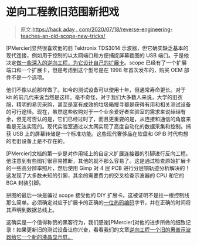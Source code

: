 # 逆向工程教旧范围新把戏

> 原文:[https://hack aday . com/2020/07/18/reverse-engineering-teaches-an-old-scope-new-tricks/](https://hackaday.com/2020/07/18/reverse-engineering-teaches-an-old-scope-new-tricks/)

[PMercier]显然很喜欢他的旧 Tektronix TDS3014 示波器，但它确实缺乏基本的现代连接，例如用于控制的以太网端口和方便捕捉屏幕截图的 USB 端口。于是他决定[做一些深入的逆向工程，为它设计自己的扩展卡](https://hackaday.io/project/172242-extension-card-for-tds3000-scopes)。scope 已经有了一个扩展端口和一个扩展卡，但是考虑到这个型号是在 1998 年首次发布的，购买 OEM 部件不是一个选项。

他们不像以前那样做了。如今的测试设备可以使用十年，但通常寿命更长。对于 kit 的前几代来说当然是这样。毫不奇怪，对于我们大多数人来说，大学的旧衣服，精明的易贝采购，甚至是富有成效的垃圾箱搜寻都是获得有用和相关测试设备的可行途径。现在，虽然这些收购对于一个业余爱好者实验室的需求来说绰绰有余，但无可否认的是，它们已经过时了，而且更重要的是，从连接和通信的角度来看是无法实现的。现代实验室通过以太网实现了高度自动化的数据采集和控制。捕获 USB 上的屏幕转储是一个标准功能。这些现代奢侈品在软盘和 GPIB 时代构想的老旧设备上是不存在的。

[PMercier]文档的第一步是对作用域上的自定义扩展连接器的引脚进行反向工程。他注意到有些图钉很容易推断，其他的就不那么容易了。这是通过检查原始扩展卡的一些高分辨率照片，然后使用 Gimp 对 4 层 PCB 进行分层铜轨迹分析解决的！这发现了大多数未知的引脚，其余的需要费力的交叉检查示波器的 CPU 和它的 BGA 封装引脚。

拼图的最后一块是骗过 scope 接受他的 DIY 扩展卡。这被证明不是拉一根控制线那么简单。必须确定对应于扩展卡的正确的[一位热码编码](https://en.wikipedia.org/wiki/One-hot)字节，并在正确的时间将其声明到数据总线上。

这确实是一个值得称赞的黑客行为，我们感谢[PMercier]对他的进步所做的细致记录！如果更新旧的测试设备让你兴奋，看看我们的文章[逆向工程一个旧的惠普示波器给它一个新的液晶显示屏。](https://hackaday.com/2017/06/01/fpga-rescues-scope-from-the-dumpster/)